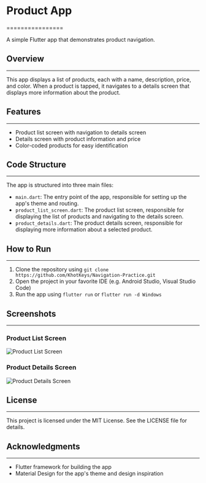 # Product App
================

A simple Flutter app that demonstrates product navigation.

## Overview
------------

This app displays a list of products, each with a name, description, price, and color. When a product is tapped, it navigates to a details screen that displays more information about the product.

## Features
------------

* Product list screen with navigation to details screen
* Details screen with product information and price
* Color-coded products for easy identification

## Code Structure
-----------------

The app is structured into three main files:

* `main.dart`: The entry point of the app, responsible for setting up the app's theme and routing.
* `product_list_screen.dart`: The product list screen, responsible for displaying the list of products and navigating to the details screen.
* `product_details.dart`: The product details screen, responsible for displaying more information about a selected product.

## How to Run
--------------

1. Clone the repository using `git clone https://github.com/KhotKeys/Navigation-Practice.git`
2. Open the project in your favorite IDE (e.g. Android Studio, Visual Studio Code)
3. Run the app using `flutter run` or `flutter run -d Windows`

## Screenshots
--------------

### Product List Screen

![Product List Screen](screenshots/product_list_screen.png)

### Product Details Screen

![Product Details Screen](screenshots/product_details_screen.png)

## License
-------

This project is licensed under the MIT License. See the LICENSE file for details.

## Acknowledgments
---------------

* Flutter framework for building the app
* Material Design for the app's theme and design inspiration

